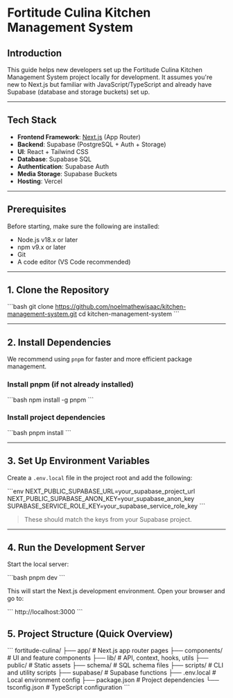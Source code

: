 # Fortitude Culina Kitchen Management System

## Introduction

This guide helps new developers set up the Fortitude Culina Kitchen Management System project locally for development. It assumes you're new to Next.js but familiar with JavaScript/TypeScript and already have Supabase (database and storage buckets) set up.

---

## Tech Stack

- **Frontend Framework**: [Next.js](https://nextjs.org/) (App Router)
- **Backend**: Supabase (PostgreSQL + Auth + Storage)
- **UI**: React + Tailwind CSS
- **Database**: Supabase SQL
- **Authentication**: Supabase Auth
- **Media Storage**: Supabase Buckets
- **Hosting**: Vercel

---

## Prerequisites

Before starting, make sure the following are installed:

- Node.js v18.x or later
- npm v9.x or later
- Git
- A code editor (VS Code recommended)

---

## 1. Clone the Repository

\`\`\`bash
git clone https://github.com/noelmathewisaac/kitchen-management-system.git
cd kitchen-management-system
\`\`\`

---

## 2. Install Dependencies

We recommend using `pnpm` for faster and more efficient package management.

### Install pnpm (if not already installed)

\`\`\`bash
npm install -g pnpm
\`\`\`

### Install project dependencies

\`\`\`bash
pnpm install
\`\`\`

---

## 3. Set Up Environment Variables

Create a `.env.local` file in the project root and add the following:

\`\`\`env
NEXT_PUBLIC_SUPABASE_URL=your_supabase_project_url
NEXT_PUBLIC_SUPABASE_ANON_KEY=your_supabase_anon_key
SUPABASE_SERVICE_ROLE_KEY=your_supabase_service_role_key
\`\`\`

> These should match the keys from your Supabase project.

---

## 4. Run the Development Server

Start the local server:

\`\`\`bash
pnpm dev
\`\`\`

This will start the Next.js development environment. Open your browser and go to:

\`\`\`
http://localhost:3000
\`\`\`


## 5. Project Structure (Quick Overview)

\`\`\`
fortitude-culina/
├── app/                  # Next.js app router pages
├── components/           # UI and feature components
├── lib/                  # API, context, hooks, utils
├── public/               # Static assets
├── schema/               # SQL schema files
├── scripts/              # CLI and utility scripts
├── supabase/             # Supabase functions
├── .env.local            # Local environment config
├── package.json          # Project dependencies
└── tsconfig.json         # TypeScript configuration
\`\`\`
